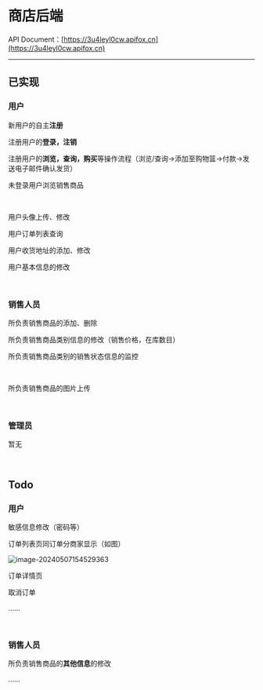 # 商店后端

API Document：[https://3u4leyl0cw.apifox.cn](https://3u4leyl0cw.apifox.cn)

------

## 已实现

### 用户

新用户的自主**注册**

注册用户的**登录，注销**

注册用户的**浏览，查询，购买**等操作流程（浏览/查询→添加至购物篮→付款→发送电子邮件确认发货）

未登录用户浏览销售商品

<br>

用户头像上传、修改

用户订单列表查询

用户收货地址的添加、修改

用户基本信息的修改

<br>

### 销售人员

所负责销售商品的添加、删除

所负责销售商品类别信息的修改（销售价格，在库数目）

所负责销售商品类别的销售状态信息的监控

<br>

所负责销售商品的图片上传

<br>

### 管理员

暂无

<br>

## Todo

### 用户

敏感信息修改（密码等）

订单列表页同订单分商家显示（如图）

![image-20240507154529363](https://rean-blog-bucket.oss-cn-guangzhou.aliyuncs.com/assets/img/image-20240507154529363.png)

订单详情页

取消订单

……

<br>

### 销售人员

所负责销售商品的**其他信息**的修改

……
